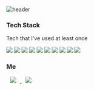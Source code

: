 ![header](https://capsule-render.vercel.app/api?color=gradient&height=300&section=header&text=ByungJin&fontSize=100)

<h3> Tech Stack </h3>

<p> Tech that I've used at least once</p>


<img src="https://img.shields.io/badge/Java-007396?style=flat-square&logo=Java&logoColor=white"/></a>
<img src="https://img.shields.io/badge/JavaScript-F7DF1E?style=flat-square&logo=JavaScript&logoColor=white"/></a>
<img src="https://img.shields.io/badge/React-61DAFB?style=flat-square&logo=React&logoColor=white"/></a>
<img src="https://img.shields.io/badge/HTML5-E34F26?style=flat-square&logo=HTML5%&logoColor=white"/></a>
<img src="https://img.shields.io/badge/CSS-1572B6?style=flat-square&logo=CSS3%&logoColor=white"/></a>
<img src="https://img.shields.io/badge/SpringBoot-6DB33F?style=flat-square&logo=Spring&logoColor=white"/></a>
<img src="https://img.shields.io/badge/GitHub-181717?style=flat-square&logo=GitHub&logoColor=white"/></a>
<img src="https://img.shields.io/badge/Flutter-02569B?style=flat-square&logo=Flutter%&logoColor=white"/></a>
<img src="https://img.shields.io/badge/Dart-0175C2?style=flat-square&logo=Dart%&logoColor=white"/></a>
<img src="https://img.shields.io/badge/MySQL-4479A1?style=flat-square&logo=MySQL%&logoColor=white"/></a>


<h3>Me</h3>
<a href="https://velog.io/@go286">
    <img src="http://img.shields.io/badge/Tech Blog-00D182?style=flat&logo=Emby&logoColor=white&link=https://velog.io/@go286"
        style="height : auto; margin-left : 10px; margin-right : 10px;"/>
</a>
<a href="https://rlaqudwls157@gmail.com">
    <img src="http://img.shields.io/badge/Gmail-EA4335?style=flat&logo=Gmail&logoColor=white&link=https://rlaqudwls157@gmail.com"
        style="height : auto; margin-left : 10px; margin-right : 10px;"/>
</a>



